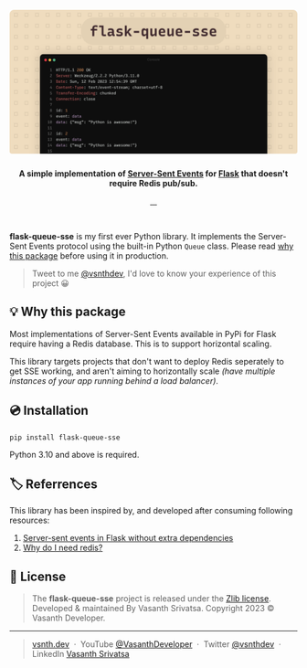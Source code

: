 <h5 align="center">
    <img src="https://raw.githubusercontent.com/vsnthdev/flask-queue-sse/designs/header.png" alt="flask-queue-sse">
</h5>
<p align="center">
    <strong>
        A simple implementation of <a href="https://web.dev/eventsource-basics">Server-Sent Events</a> for <a
            href="https://flask.palletsprojects.com">Flask</a> that
        doesn't require Redis pub/sub.
    </strong>
</p>
<p align="center">
    <a target="_blank" rel="noopener" href="https://pypi.org/project/flask-queue-sse">
        <img src="https://img.shields.io/pypi/v/flask-queue-sse?style=flat-square" alt="">
    </a>
    <a target="_blank" rel="noopener" href="https://pypi.org/project/flask-queue-sse/#history">
        <img src="https://img.shields.io/pypi/dm/flask-queue-sse" alt="">
    </a>
    <a href="https://github.com/vsnthdev/flask-queue-sse/issues">
        <img src="https://img.shields.io/github/issues/vsnthdev/flask-queue-sse.svg?style=flat-square" alt="">
    </a>
    <a href="https://github.com/vsnthdev/flask-queue-sse/commits/main">
        <img src="https://img.shields.io/github/last-commit/vsnthdev/flask-queue-sse.svg?style=flat-square" alt="">
    </a>
</p>
<br>

<!-- header -->

**flask-queue-sse** is my first ever Python library. It implements the Server-Sent Events protocol using the built-in Python `Queue` class. Please read [why this package](#💡-why-this-package) before using it in production.

> Tweet to me <a target="_blank" rel="noopener" href="https://vas.cx/twitter">@vsnthdev</a>, I'd love to know your
experience of this project 😀

## 💡 Why this package

Most implementations of Server-Sent Events available in PyPi for Flask require having a Redis database. This is to support horizontal scaling.

This library targets projects that don't want to deploy Redis seperately to get SSE working, and aren't aiming to horizontally scale _(have multiple instances of your app running behind a load balancer)_.

## 💿 Installation

```
pip install flask-queue-sse
```

Python 3.10 and above is required.

<!-- quick start -->

<!-- docs to build the project -->

## 🏷️ Referrences

This library has been inspired by, and developed after consuming following resources:

1. [Server-sent events in Flask without extra dependencies](https://maxhalford.github.io/blog/flask-sse-no-deps)
2. [Why do I need redis?](https://github.com/singingwolfboy/flask-sse/issues/7)

<!-- footer -->

## 📰 License
> The **flask-queue-sse** project is released under the [Zlib license](https://github.com/vsnthdev/flask-queue-sse/blob/main/LICENSE.md). <br> Developed &amp; maintained By Vasanth Srivatsa. Copyright 2023 © Vasanth Developer.
<hr>

> <a href="https://vsnth.dev" target="_blank" rel="noopener">vsnth.dev</a> &nbsp;&middot;&nbsp;
> YouTube <a href="https://vas.cx/videos" target="_blank" rel="noopener">@VasanthDeveloper</a> &nbsp;&middot;&nbsp;
> Twitter <a href="https://vas.cx/twitter" target="_blank" rel="noopener">@vsnthdev</a> &nbsp;&middot;&nbsp;
> LinkedIn <a href="https://vas.cx/linkedin" target="_blank" rel="noopener">Vasanth Srivatsa</a>